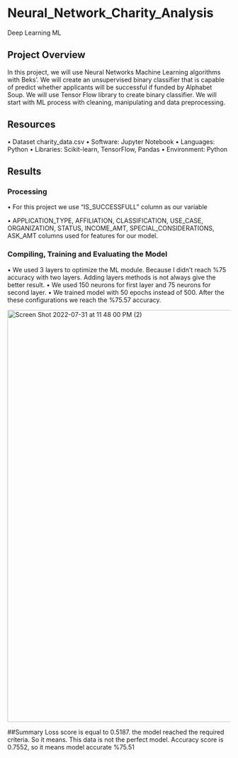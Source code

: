 # Neural_Network_Charity_Analysis

Deep Learning ML

## Project Overview
In this project, we will use Neural Networks Machine Learning algorithms with Beks’. We will create an unsupervised binary classifier that is capable of predict whether applicants will be successful if funded by Alphabet Soup. We will use Tensor Flow library to create  binary classifier.
We will start with ML process with cleaning, manipulating and data preprocessing.

## Resources
•	Dataset charity_data.csv
•	Software: Jupyter Notebook
•	Languages: Python
•	Libraries: Scikit-learn, TensorFlow, Pandas
•	Environment: Python

## Results

### Processing
•	For this project we use  “IS_SUCCESSFULL” column as our variable

•	APPLICATION_TYPE, AFFILIATION, CLASSIFICATION, USE_CASE, ORGANIZATION, STATUS, INCOME_AMT, SPECIAL_CONSIDERATIONS, ASK_AMT columns used for features for our model.

### Compiling, Training and Evaluating the Model
•	We used 3 layers to optimize the ML module. Because I didn’t reach %75 accuracy with two layers. Adding layers methods is not always give the better result.
•	We used 150 neurons for first layer and 75 neurons for second layer.
•	We trained model with 50 epochs instead of 500.
After the these configurations we reach the %75.57 accuracy.

<img width="930" alt="Screen Shot 2022-07-31 at 11 48 00 PM (2)" src="https://user-images.githubusercontent.com/77603561/182083735-af2ef006-ce1b-43ea-9429-6dfcdb13e049.png">

 


##Summary
Loss score is equal to 0.5187. the model reached the required criteria. So it means. This data is not the perfect model. 
Accuracy score is 0.7552, so it means model accurate %75.51
